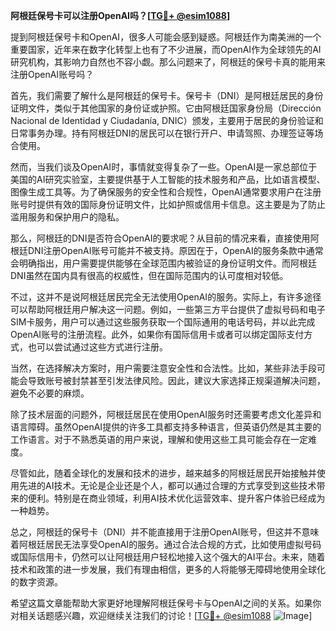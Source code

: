 **阿根廷保号卡可以注册OpenAI吗？[[TG💪+ @esim1088](https://t.me/s/esim1088)]**

提到阿根廷保号卡和OpenAI，很多人可能会感到疑惑。阿根廷作为南美洲的一个重要国家，近年来在数字化转型上也有了不少进展，而OpenAI作为全球领先的AI研究机构，其影响力自然也不容小觑。那么问题来了，阿根廷的保号卡真的能用来注册OpenAI账号吗？

首先，我们需要了解什么是阿根廷的保号卡。保号卡（DNI）是阿根廷居民的身份证明文件，类似于其他国家的身份证或护照。它由阿根廷国家身份局（Dirección Nacional de Identidad y Ciudadanía, DNIC）颁发，主要用于居民的身份验证和日常事务办理。持有阿根廷DNI的居民可以在银行开户、申请驾照、办理签证等场合使用。

然而，当我们谈及OpenAI时，事情就变得复杂了一些。OpenAI是一家总部位于美国的AI研究实验室，主要提供基于人工智能的技术服务和产品，比如语言模型、图像生成工具等。为了确保服务的安全性和合规性，OpenAI通常要求用户在注册账号时提供有效的国际身份证明文件，比如护照或信用卡信息。这主要是为了防止滥用服务和保护用户的隐私。

那么，阿根廷的DNI是否符合OpenAI的要求呢？从目前的情况来看，直接使用阿根廷DNI注册OpenAI账号可能并不被支持。原因在于，OpenAI的服务条款中通常会明确指出，用户需要提供能够在全球范围内被验证的身份证明文件。而阿根廷DNI虽然在国内具有很高的权威性，但在国际范围内的认可度相对较低。

不过，这并不是说阿根廷居民完全无法使用OpenAI的服务。实际上，有许多途径可以帮助阿根廷用户解决这一问题。例如，一些第三方平台提供了虚拟号码和电子SIM卡服务，用户可以通过这些服务获取一个国际通用的电话号码，并以此完成OpenAI账号的注册流程。此外，如果你有国际信用卡或者可以绑定国际支付方式，也可以尝试通过这些方式进行注册。

当然，在选择解决方案时，用户需要注意安全性和合法性。比如，某些非法手段可能会导致账号被封禁甚至引发法律风险。因此，建议大家选择正规渠道解决问题，避免不必要的麻烦。

除了技术层面的问题外，阿根廷居民在使用OpenAI服务时还需要考虑文化差异和语言障碍。虽然OpenAI提供的许多工具都支持多种语言，但英语仍然是其主要的工作语言。对于不熟悉英语的用户来说，理解和使用这些工具可能会存在一定难度。

尽管如此，随着全球化的发展和技术的进步，越来越多的阿根廷居民开始接触并使用先进的AI技术。无论是企业还是个人，都可以通过合理的方式享受到这些技术带来的便利。特别是在商业领域，利用AI技术优化运营效率、提升客户体验已经成为一种趋势。

总之，阿根廷的保号卡（DNI）并不能直接用于注册OpenAI账号，但这并不意味着阿根廷居民无法享受OpenAI的服务。通过合法合规的方式，比如使用虚拟号码或国际信用卡，仍然可以让阿根廷用户轻松地接入这个强大的AI平台。未来，随着技术和政策的进一步发展，我们有理由相信，更多的人将能够无障碍地使用全球化的数字资源。

希望这篇文章能帮助大家更好地理解阿根廷保号卡与OpenAI之间的关系。如果你对相关话题感兴趣，欢迎继续关注我们的讨论！[[TG💪+ @esim1088](https://t.me/s/esim1088) ![Image](https://i.postimg.cc/4NQfJmqS/Snipaste-2025-05-13-00-14-12.png)]